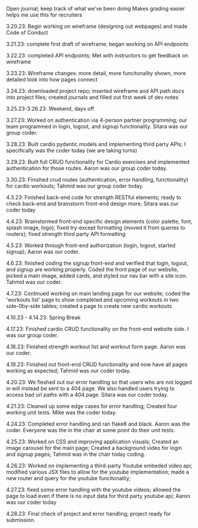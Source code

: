 Open journal; keep track of what we've been doing
Makes grading easier
helps me use this for recruiters

3.20.23: Begin working on wireframe (designing out webpages) and made Code of Conduct

3.21.23: complete first draft of wireframe; began working on API endpoints

3.22.23: completed API endpoints; Met with instructors to get feedback on wireframe

3.23.23: Wireframe changes: more detail, more funcitonality shown, more detailed look into how pages connect

3.24.23: downloaded project repo; inserted wireframe and API path docs into project files; created journals and filled out first week of dev notes

3.25.23-3.26.23: Weekend, days off

3.27.23: Worked on authentication via 4-person partner programming; our team programmed in login, logout, and signup functionality. Sitara was our group coder.

3.28.23: Built cardio pydantic models and implementing third party APIs; I specifically was the coder today (we are taking turns)

3.29.23: Built full CRUD functionality for Cardio exercises and implemented authentication for those routes. Aaron was our group coder today.

3.30.23: Finished crud routes (authentication, error handling, functionality) for cardio workouts; Tahmid was our group coder today.

4.3.23: Finished back-end code for strength RESTful elements; ready to check back-end and brainstorm front-end design more; Sitara was our coder today

4.4.23: Brainstormed front-end specific design elements (color palette, font, splash image, logo); fixed try-except formatting (moved it from queries to routers); fixed strength third party API formatting

4.5.23: Worked through front-end authorization (login, logout, started signup); Aaron was our coder.

4.6.23: finished coding the signup front-end and verified that login, logout, and signup are working properly. Coded the front page of our website, picked a main image, added cards, and styled our nav bar with a site icon. Tahmid was our coder.

4.7.23: Continued working on main landing page for our website; coded the 'workouts list' page to show completed and upcoming workouts in two side-0by-side tables; created a page to create new cardio workouts

4.10.23 - 4.14.23: Spring Break

4.17.23: Finished cardio CRUD functionality on the front-end website side. I was our group coder.

4.18.23: Finished strength workout list and workout form page. Aaron was our coder.

4.19.23: Finished out front-end CRUD functionality and now have all pages working as expected; Tahmid was our coder today.

4.20.23: We fleshed out our error handling so that users who are not logged in will instead be sent to a 404 page. We also handled users trying to access bad url paths with a 404 page. Sitara was our coder today.

4.21.23: Cleaned up some edge cases for error handling; Created four working unit tests. Mike was the coder today.

4.24.23: Completed error handling and ran flake8 and black. Aaron was the coder. Everyone was the in the chair at some point do their unit tests.

4.25.23: Worked on CSS and improving application visuals; Created an image carousel for the main page; Created a background video for login and signup pages; Tahmid was in the chair today coding.

4.26.23: Worked on implementing a third-party Youtube embeded video api; modified various JSX files to allow for the youtube implementation; made a new router and query for the youtube funcitonality;

4.27.23: fixed some error handling with the youtube videos; allowed the page to load even if there is no input data for third party youtube api; Aaron was our coder today

4.28.23: Final check of project and error handling; project ready for submission.

